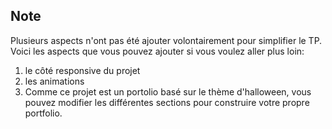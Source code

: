 ## Note

Plusieurs aspects n'ont pas été ajouter volontairement pour simplifier le TP.  
Voici les aspects que vous pouvez ajouter si vous voulez aller plus loin:  
 1. le côté responsive du projet  
 2. les animations  
 3. Comme ce projet est un portolio basé sur le thème d'halloween,
 vous pouvez modifier les différentes sections pour construire votre propre portfolio.

